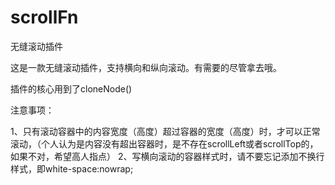 # scrollFn
无缝滚动插件

这是一款无缝滚动插件，支持横向和纵向滚动。有需要的尽管拿去哦。

插件的核心用到了cloneNode()

注意事项：

1、只有滚动容器中的内容宽度（高度）超过容器的宽度（高度）时，才可以正常滚动，（个人认为是内容没有超出容器时，是不存在scrollLeft或者scrollTop的，如果不对，希望高人指点）
2、写横向滚动的容器样式时，请不要忘记添加不换行样式，即white-space:nowrap;



